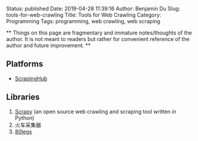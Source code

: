 Status: published
Date: 2019-04-28 11:39:16
Author: Benjamin Du
Slug: tools-for-web-crawling
Title: Tools for Web Crawling
Category: Programming
Tags: programming, web crawling, web scraping

**
Things on this page are fragmentary and immature notes/thoughts of the author.
It is not meant to readers but rather for convenient reference of the author and future improvement.
**

## Platforms

- [ScrapingHub](https://scrapinghub.com/platform)

## Libraries

1. [Scrapy](https://scrapy.org/) (an open source web crawling and scraping tool written in Python)
2. 火车采集器
3. [80legs](http://www.80legs.com/)


